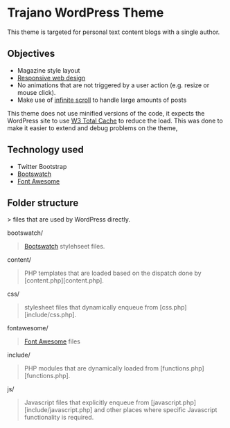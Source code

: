 Trajano WordPress Theme
=======================

This theme is targeted for personal text content blogs with a single author.

Objectives
----------
* Magazine style layout
* [Responsive web design][rwd]
* No animations that are not triggered by a user action (e.g. resize or mouse click).
* Make use of [infinite scroll][is] to handle large amounts of posts

This theme does not use minified versions of the code, it expects the WordPress site to use [W3 Total Cache][w3tc] to
reduce the load.  This was done to make it easier to extend and debug problems on the theme,

Technology used
---------------
* Twitter Bootstrap
* [Bootswatch][boots]
* [Font Awesome][font]

Folder structure
----------------
<root>
> files that are used by WordPress directly.

bootswatch/
> [Bootswatch][boots] stylehseet files.

content/
> PHP templates that are loaded based on the dispatch done by [content.php][content.php].

css/
> stylesheet files that dynamically enqueue from [css.php][include/css.php].

fontawesome/
> [Font Awesome][font] files

include/
> PHP modules that are dynamically loaded from [functions.php][functions.php].

js/
> Javascript files that explicitly enqueue from [javascript.php][include/javascript.php] and other places where
> specific Javascript functionality is required.


[rwd]: http://en.wikipedia.org/wiki/Responsive_web_design
[w3tc]: http://wordpress.org/extend/plugins/w3-total-cache/
[is]: http://jetpack.me/support/infinite-scroll/
[font]: http://fortawesome.github.com/Font-Awesome/
[boots]: http://bootswatch.com/
